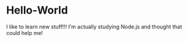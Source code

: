 # Hello-World

I like to learn new stuff!!! I'm actually studying Node.js and thought that could help me!
